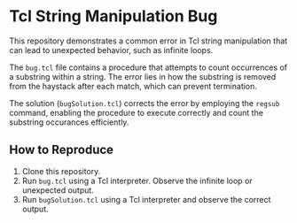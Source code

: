 # Tcl String Manipulation Bug

This repository demonstrates a common error in Tcl string manipulation that can lead to unexpected behavior, such as infinite loops.

The `bug.tcl` file contains a procedure that attempts to count occurrences of a substring within a string.  The error lies in how the substring is removed from the haystack after each match, which can prevent termination.

The solution (`bugSolution.tcl`) corrects the error by employing the `regsub` command, enabling the procedure to execute correctly and count the substring occurances efficiently.

## How to Reproduce

1. Clone this repository.
2. Run `bug.tcl` using a Tcl interpreter. Observe the infinite loop or unexpected output.
3. Run `bugSolution.tcl` using a Tcl interpreter and observe the correct output.
